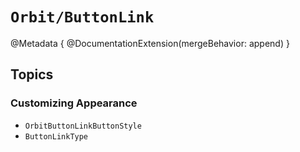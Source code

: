 # ``Orbit/ButtonLink``

@Metadata {
    @DocumentationExtension(mergeBehavior: append)
}

## Topics

### Customizing Appearance

- ``OrbitButtonLinkButtonStyle``
- ``ButtonLinkType``
